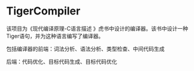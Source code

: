 # TigerCompiler
该项目为《现代编译原理-C语言描述 》虎书中设计的编译器。该书中设计一种Tiger语句，并为这种语言编写了编译器。

包括编译器的前端：词法分析、语法分析、类型检查、中间代码生成

后端：代码优化、目标代码生成、目标代码优化
